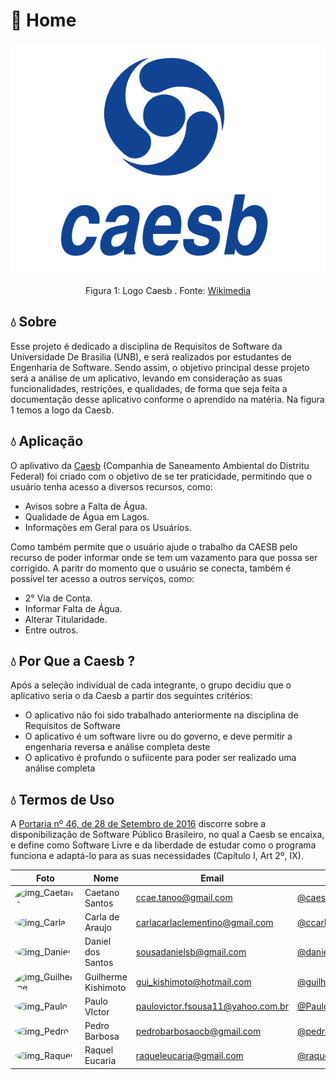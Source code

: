 # :potable_water: Home

<div align="center">
    <img src= "assets/imagens/logo-azul.png"/>
    <p> Figura 1: Logo Caesb . Fonte: <a href="https://upload.wikimedia.org/wikipedia/commons/6/63/Logo-Caesb-Vertical-png.png">Wikimedia</a></p> 
</div>


## :droplet: Sobre

Esse projeto é dedicado a disciplina de Requisitos de Software  da Universidade De Brasilia (UNB), e será realizados por estudantes de Engenharia de Software. Sendo assim, o objetivo principal desse projeto será a análise de um aplicativo, levando em consideração as suas funcionalidades, restrições, e qualidades, de forma que seja feita a documentação desse aplicativo conforme o aprendido na matéria. Na figura 1 temos a logo da Caesb.


## :droplet: Aplicação

O aplivativo da [Caesb](https://play.google.com/store/apps/details?id=br.gov.df.caesb.mobile) (Companhia de Saneamento Ambiental do Distritu Federal) foi criado com o objetivo de se ter praticidade, permitindo que o usuário tenha acesso a diversos recursos, como:

* Avisos sobre a Falta de Água.
* Qualidade de Água em Lagos.
* Informações em Geral para os Usuários.

Como também permite que o usuário ajude o trabalho da CAESB pelo recurso de poder informar onde se tem um vazamento para que possa ser corrigido.
A paritr do momento que o usuário se conecta, também é possível ter acesso a outros serviços, como:

* 2° Via de Conta.
* Informar Falta de Água.
* Alterar Titularidade.
* Entre outros.



## :droplet: Por Que a Caesb ?

Após a seleção individual de cada integrante, o grupo decidiu que o aplicativo seria o da Caesb a partir dos seguintes critérios:

- O aplicativo não foi sido trabalhado anteriormente na disciplina de Requisitos de Software
- O aplicativo é  um software livre ou do governo, e deve  permitir a engenharia reversa e análise completa deste
- O aplicativo é profundo o sufiicente para poder ser realizado uma análise completa

## :droplet: Termos de Uso
A [Portaria nº 46, de 28 de Setembro de 2016](https://www.in.gov.br/web/dou/-/portaria-n-46-de-28-de-setembro-de-2016-24213768) discorre sobre a disponibilização de Software Público Brasileiro, no qual a Caesb se encaixa, e define como Software Livre e da liberdade de estudar como o programa funciona e adaptá-lo para as suas necessidades (Capítulo I, Art 2º, IX).


| Foto                                                                                                                                                  | Nome             | Email                          | github                                                 |
| ----------------------------------------------------------------------------------------------------------------------------------------------------- | ---------------- | ------------------------------ | ------------------------------------------------------ |
| <img alt = "img_Caetano" src="http://avatars.githubusercontent.com/u/22137470?v=4" style="border-radius:50%" width = "100"/>  | Caetano Santos | ccae.tanoo@gmail.com         | [@caeslucio](https://github.com/caeslucio)  
| <img alt = "img_Carla" src="https://avatars.githubusercontent.com/u/86669458?v=4" style="border-radius:50%" width = "100"/>                                               | Carla de Araujo  | carlacarlaclementino@gmail.com          | [@ccarlaa](https://github.com/ccarlaa)          |
| <img alt = "img_Daniel" src="https://avatars.githubusercontent.com/u/95941136?v=4" style="border-radius:50%" width = "100"/> | Daniel dos Santos | sousadanielsb@gmail.com           | [@daniel-de-sousa](https://github.com/daniel-de-sousa) |
| <img alt = "img_Guilherme" src="https://avatars.githubusercontent.com/u/104849205?v=4" style="border-radius:50%" width = "100"/>  | Guilherme Kishimoto | gui_kishimoto@hotmail.com   | [@guilhermekishimoto](https://github.com/guilhermekishimoto) |                    |
| <img alt = "img_Paulo" src="https://avatars.githubusercontent.com/u/98675541?v=4" style="border-radius:50%" width = "100"/>     | Paulo VIctor     | paulovictor.fsousa11@yahoo.com.br | [@PauloVictorFS](https://github.com/PauloVictorFS)     |
| <img alt = "img_Pedro" src="https://avatars.githubusercontent.com/u/78980796?v=4" style="border-radius:50%" width = "100"/>    | Pedro Barbosa   |   pedrobarbosaocb@gmail.com      | [@pedrobarbosaocb](https://github.com/pedrobarbosaocb)                 |
| <img alt = "img_Raquel" src="https://avatars.githubusercontent.com/u/81540491?v=4" style="border-radius:50%" width = "100"/>    | Raquel Eucaria      | raqueleucaria@gmail.com         | [@raqueleucaria](https://github.com/raqueleucaria)                 |
